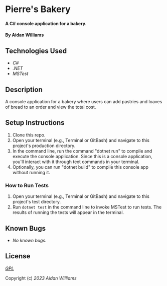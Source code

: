 # Pierre's Bakery

#### A C# console application for a bakery.

#### By Aidan Williams

## Technologies Used

* _C#_
* _.NET_
* _MSTest_

## Description

A console application for a bakery where users can add pastries and loaves of bread to an order and view the total cost.

## Setup Instructions

1. Clone this repo.
2. Open your terminal (e.g., Terminal or GitBash) and navigate to this project's production directory.
3. In the command line, run the command "dotnet run" to compile and execute the console application. Since this is a console application, you'll interact with it through text commands in your terminal.
4. Optionally, you can run "dotnet build" to compile this console app without running it.

### How to Run Tests

1. Open your terminal (e.g., Terminal or GitBash) and navigate to this project's test directory.
2. Run `dotnet test` in the command line to invoke MSTest to run tests. The results of running the tests will appear in the terminal.

## Known Bugs

* _No known bugs._

## License

_[GPL](https://en.wikipedia.org/wiki/GNU_General_Public_License)_

Copyright (c) _2023_ _Aidan Williams_